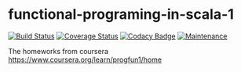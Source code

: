 # functional-programing-in-scala-1

[![Build Status](https://travis-ci.org/SanCoder-Q/functional-programing-in-scala-1.svg?branch=master)](https://travis-ci.org/SanCoder-Q/functional-programing-in-scala-1)
[![Coverage Status](https://img.shields.io/codecov/c/gh/SanCoder-Q/functional-programing-in-scala-1/master.svg)](https://codecov.io/gh/SanCoder-Q/functional-programing-in-scala-1)
[![Codacy Badge](https://api.codacy.com/project/badge/Grade/c03e67f2e9ff40a391708ed51e6a1dd4)](https://www.codacy.com/app/sancoder-q/functional-programing-in-scala-1?utm_source=github.com&amp;utm_medium=referral&amp;utm_content=SanCoder-Q/functional-programing-in-scala-1&amp;utm_campaign=Badge_Grade)
[![Maintenance](https://img.shields.io/maintenance/yes/2016.svg?maxAge=2592000)]()

The homeworks from coursera https://www.coursera.org/learn/progfun1/home
